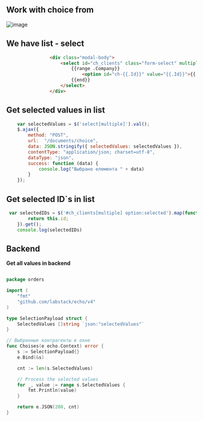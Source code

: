 ## Work with choice from

![image](https://github.com/Gitart/GO-SIMPLE/assets/3950155/03b4a0a7-fa6d-4990-ac8e-e7c8467126ac)

## We have list - select
```html
                <div class="modal-body">
                    <select id="ch_clients" class="form-select" multiple style="height: 300px">
                        {{range .Company}}
                            <option id="ch-{{.Id}}" value="{{.Id}}">{{.Title}}</option>
                        {{end}}
                    </select>
                </div>
```

## Get selected values in list
```js
    var selectedValues = $('select[multiple]').val();
    $.ajax({
        method: "POST",
        url:  "/documents/choice",
        data: JSON.stringify({ selectedValues: selectedValues }),
        contentType: "application/json; charset=utf-8",
        dataType: "json",
        success: function (data) {
            console.log("Выбрано елемента " + data)
        }
    });
```

## Get selected ID`s in list
```js
 var selectedIDs = $('#ch_clients[multiple] option:selected').map(function() {
        return this.id;
    }).get();
    console.log(selectedIDs)
```    

## Backend

**Get all values in backend**

```go

package orders

import (
	"fmt"
	"github.com/labstack/echo/v4"
)

type SelectionPayload struct {
	SelectedValues []string `json:"selectedValues"`
}

// Выбранные контрагенты в окне
func Choises(e echo.Context) error {
	s := SelectionPayload{}
	e.Bind(&s)

	cnt := len(s.SelectedValues)

	// Process the selected values
	for _, value := range s.SelectedValues {
		fmt.Println(value)
	}

	return e.JSON(200, cnt)
}
```
